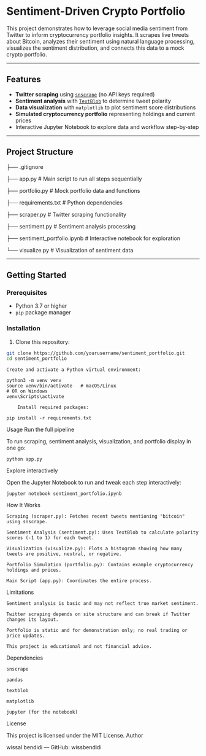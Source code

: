 # Sentiment-Driven Crypto Portfolio

This project demonstrates how to leverage social media sentiment from Twitter to inform cryptocurrency portfolio insights. It scrapes live tweets about Bitcoin, analyzes their sentiment using natural language processing, visualizes the sentiment distribution, and connects this data to a mock crypto portfolio.

---

## Features

- **Twitter scraping** using [`snscrape`](https://github.com/JustAnotherArchivist/snscrape) (no API keys required)
- **Sentiment analysis** with [`TextBlob`](https://textblob.readthedocs.io/en/dev/) to determine tweet polarity
- **Data visualization** with `matplotlib` to plot sentiment score distributions
- **Simulated cryptocurrency portfolio** representing holdings and current prices
- Interactive Jupyter Notebook to explore data and workflow step-by-step

---

## Project Structure

├── .gitignore

├── app.py # Main script to run all steps sequentially

├── portfolio.py # Mock portfolio data and functions

├── requirements.txt # Python dependencies

├── scraper.py # Twitter scraping functionality

├── sentiment.py # Sentiment analysis processing

├── sentiment_portfolio.ipynb # Interactive notebook for exploration

└── visualize.py # Visualization of sentiment data


---

## Getting Started

### Prerequisites

- Python 3.7 or higher
- `pip` package manager

### Installation

1. Clone this repository:

```bash
git clone https://github.com/yourusername/sentiment_portfolio.git
cd sentiment_portfolio
```

    Create and activate a Python virtual environment:
```
python3 -m venv venv
source venv/bin/activate   # macOS/Linux
# OR on Windows
venv\Scripts\activate

    Install required packages:

pip install -r requirements.txt
```
Usage
Run the full pipeline

To run scraping, sentiment analysis, visualization, and portfolio display in one go:
```
python app.py
```
Explore interactively

Open the Jupyter Notebook to run and tweak each step interactively:
```
jupyter notebook sentiment_portfolio.ipynb
```
How It Works

    Scraping (scraper.py): Fetches recent tweets mentioning "bitcoin" using snscrape.

    Sentiment Analysis (sentiment.py): Uses TextBlob to calculate polarity scores (-1 to 1) for each tweet.

    Visualization (visualize.py): Plots a histogram showing how many tweets are positive, neutral, or negative.

    Portfolio Simulation (portfolio.py): Contains example cryptocurrency holdings and prices.

    Main Script (app.py): Coordinates the entire process.

Limitations

    Sentiment analysis is basic and may not reflect true market sentiment.

    Twitter scraping depends on site structure and can break if Twitter changes its layout.

    Portfolio is static and for demonstration only; no real trading or price updates.

    This project is educational and not financial advice.

Dependencies

    snscrape

    pandas

    textblob

    matplotlib

    jupyter (for the notebook)

License

This project is licensed under the MIT License.
Author

wissal bendidi — 
GitHub: wissbendidi
